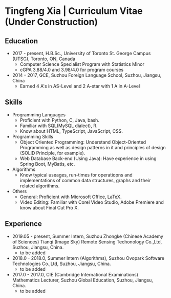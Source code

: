 # Tingfeng Xia | Curriculum Vitae (Under Construction)
## Education
- 2017 - present, H.B.Sc., University of Toronto St. George Campus (UTSG), Toronto, ON, Canada
    - Computer Science Specialist Program with Statistics Minor
    - cGPA 3.88/4.0 and 3.98/4.0 for program courses
- 2014 - 2017, GCE, Suzhou Foreign Language School, Suzhou, Jiangsu, China
    - Earned 4 A's in AS-Level and 2 A-star with 1 A in A-Level

## Skills
- Programming Languages
    - Proficient with Python, C, Java, bash.  
    - Familiar with SQL(MySQL dialect), R. 
    - Know about HTML, TypeScript, JavaScript, CSS.
- Programming Skills
    - Object Oriented Programming: Understand Object-Oriented Programming as well as design patterns in it and principles of design (SOLID Principle, for example).
    - Web Database Back-end (Using Java): Have experience in using Spring Boot, MyBatis, etc.
- Algorithms
    - Know typical useages, run-times for operatiopns and implementations of common data structures, graphs and their related algorithms.
- Others
    - General: Proficient with Microsoft Office, LaTeX.
    - Video Editing: Familiar with Corel Video Studio, Adobe Premiere and know about Final Cut Pro X.


## Experience
- 2019.05 - present, Summer Intern, Suzhou Zhongke (Chinese Academy of Sciences) Tianqi (Image Sky) Remote Sensing Techonology Co.,Ltd, Suzhou, Jiangsu, China.
    - to be added
- 2018.0 - 2018.0, Summer Intern (Algorithms), Suzhou Ovopark Software Technologies Co.,Ltd, Suzhou, Jiangsu, China.
    - to be added
- 2017.0 - 2017.0, CIE (Cambridge International Examinations) Mathematics Lecturer, Suzhou Global Education, Suzhou, Jiangsu, China.
    - to be added
